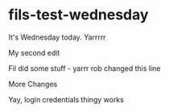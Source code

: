 fils-test-wednesday
===================

It's Wednesday today. Yarrrrr

My second edit

Fil did some stuff - yarrr
rob changed this line

More Changes

Yay, login credentials thingy works